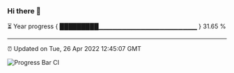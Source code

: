 ### Hi there 👋

⏳ Year progress { █████████▁▁▁▁▁▁▁▁▁▁▁▁▁▁▁▁▁▁▁▁▁ } 31.65 %

---

⏰ Updated on Tue, 26 Apr 2022 12:45:07 GMT

![Progress Bar CI](https://github.com/ZhaoGui/ZhaoGui/workflows/Progress%20Bar%20CI/badge.svg)
